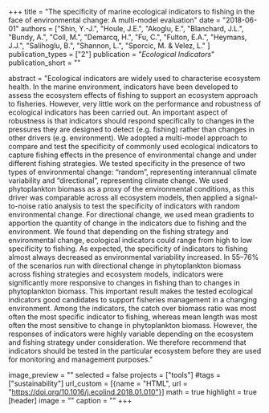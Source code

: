 +++
title = "The specificity of marine ecological indicators to fishing in the face of environmental change: A multi-model evaluation"
date = "2018-06-01"
authors = ["Shin, Y.-J.", "Houle, J.E.", "Akoglu, E.", "Blanchard, J.L.", "Bundy, A.", "Coll, M.", "Demarcq, H.", "Fu, C.", "Fulton, E.A.", "Heymans, J.J.", "Salihoglu, B.", "Shannon, L.", "Sporcic, M. & Velez, L." ]
publication_types = ["2"]
publication = "_Ecological Indicators_"
publication_short = ""

abstract = "Ecological indicators are widely used to characterise ecosystem health. In the marine environment, indicators have been developed to assess the ecosystem effects of fishing to support an ecosystem approach to fisheries. However, very little work on the performance and robustness of ecological indicators has been carried out. An important aspect of robustness is that indicators should respond specifically to changes in the pressures they are designed to detect (e.g. fishing) rather than changes in other drivers (e.g. environment). We adopted a multi-model approach to compare and test the specificity of commonly used ecological indicators to capture fishing effects in the presence of environmental change and under different fishing strategies. We tested specificity in the presence of two types of environmental change: “random”, representing interannual climate variability and “directional”, representing climate change. We used phytoplankton biomass as a proxy of the environmental conditions, as this driver was comparable across all ecosystem models, then applied a signal-to-noise ratio analysis to test the specificity of indicators with random environmental change. For directional change, we used mean gradients to apportion the quantity of change in the indicators due to fishing and the environment. We found that depending on the fishing strategy and environmental change, ecological indicators could range from high to low specificity to fishing. As expected, the specificity of indicators to fishing almost always decreased as environmental variability increased. In 55–76% of the scenarios run with directional change in phytoplankton biomass across fishing strategies and ecosystem models, indicators were significantly more responsive to changes in fishing than to changes in phytoplankton biomass. This important result makes the tested ecological indicators good candidates to support fisheries management in a changing environment. Among the indicators, the catch over biomass ratio was most often the most specific indicator to fishing, whereas mean length was most often the most sensitive to change in phytoplankton biomass. However, the responses of indicators were highly variable depending on the ecosystem and fishing strategy under consideration. We therefore recommend that indicators should be tested in the particular ecosystem before they are used for monitoring and management purposes."

image_preview = ""
selected = false
projects = ["tools"]
#tags = ["sustainability"]
url_custom = [{name = "HTML", url = "https://doi.org/10.1016/j.ecolind.2018.01.010"}]
math = true
highlight = true
[header]
image = ""
caption = ""
+++


